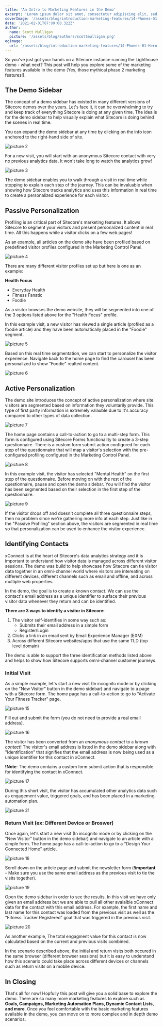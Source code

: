 ```yaml
---
title: 'An Intro to Marketing Features in the Demo'
excerpt: 'Lorem ipsum dolor sit amet, consectetur adipiscing elit, sed do eiusmod tempor incididunt ut labore et dolore magna aliqua. Praesent elementum facilisis leo vel fringilla est ullamcorper eget. At imperdiet dui accumsan sit amet nulla facilities morbi tempus.'
coverImage: '/assets/blog/introduction-marketing-features/14-Phones-01-Hero.jpg'
date: '2021-02-01T07:00:00.322Z'
author:
  name: Scott Mulligan
  picture: '/assets/blog/authors/scottmulligan.png'
ogImage:
  url: '/assets/blog/introduction-marketing-features/14-Phones-01-Hero.jpg'
---
```


So you've just got your hands on a Sitecore instance running the Lighthouse demo - what next? This post will help you explore some of the marketing features available in the demo (Yes, those mythical phase 2 marketing features!).

## The Demo Sidebar

The concept of a demo sidebar has existed in many different versions of Sitecore demos over the years. Let's face it, it can be overwhelming to try and keep track of everything Sitecore is doing at any given time. The idea is for the demo sidebar to help visually explain what Sitecore is doing behind the scenes in real time.

You can expand the demo sidebar at any time by clicking on the info icon anchored to the right-hand side of site.

![picture 2](../assets/blog/introduction-marketing-features/demo_sidebar1.png)  

For a new visit, you will start with an anonymous Sitecore contact with very no previous analytics data. It won't take long to watch the analytics grow!

![picture 3](../assets/blog/introduction-marketing-features/demo_sidebar2.png)  

The demo sidebar enables you to walk through a visit in real time while stopping to explain each step of the journey. This can be invaluable when showing how Sitecore tracks analytics and uses this information in real time to create a personalized experience for each visitor.

## Passive Personalization

Profiling is an critical part of Sitecore's marketing features. It allows Sitecore to segment your visitors and present personalized content in real time. All this happens while a visitor clicks on a few web pages!

As an example, all articles on the demo site have been profiled based on predefined visitor profiles configured in the Marketing Control Panel. 

![picture 4](../assets/blog/introduction-marketing-features/profiling1.png)  

There are many different visitor profiles set up but here is one as an example:

**Health Focus**
- Everyday Health
- Fitness Fanatic
- Foodie

As a visitor browses the demo website, they will be segmented into one of the 3 options listed above for the "Health Focus" profile.

In this example visit, a new visitor has viewed a single article (profiled as a foodie article) and they have been automatically placed in the "Foodie" segment.

![picture 5](../assets/blog/introduction-marketing-features/profiling2.png)  

Based on this real time segmentation, we can start to personalize the visitor experience. Navigate back to the home page to find the carousel has been personalized to show "Foodie" realted content.

![picture 6](../assets/blog/introduction-marketing-features/profiling3.png)  

## Active Personalization

The demo site introduces the concept of active personalization where site visitors are segmented based on information they voluntarily provide. This type of first party information is extremely valauble due to it's accuracy compared to other types of data collection.

![picture 7](../assets/blog/introduction-marketing-features/multistep-form1.png)  

The home page contains a call-to-action to go to a multi-step form. This form is configured using Sitecore Forms functionality to create a 3-step questionnaire. There is a custom form submit action configured for each step of the questionnaire that will map a visitor's selection with the pre-configured profiling configured in the Marketing Control Panel.

![picture 8](../assets/blog/introduction-marketing-features/multistep_form2.png)  

In this example visit, the visitor has selected "Mental Health" on the first step of the questionnaire. Before moving on with the rest of the questionnaire, pause and open the demo sidebar. You will find the visitor has been segmented based on their selection in the first step of the questionnaire.

![picture 9](../assets/blog/introduction-marketing-features/multistep_form3.png)  

If the visitor drops off and doesn't complete all three questionnaire steps, then no problem since we're gathering more info at each step. Just like in the "Passive Profiling" section above, the visitors are segmented in real time so that personalization can be used to enhance the visitor experience.

## Identifying Contacts

xConnect is at the heart of Sitecore's data analytics strategy and it is important to understand how visitor data is managed across different visitor sessions. The demo was build to help showcase how Sitecore can tie visitor data together in an omni-channel world where visitors are intereating on different devices, different channels such as email and offline, and across multiple web properties.

In the demo, the goal is to create a known contact. We can use the contact's email address as a unique identifier to surface their previous visitor data whenever they return and can be identified.

**There are 3 ways to identify a visitor in Sitecore:**
1. The visitor self-identifies in some way such as:
   - Submits their email address in a simple form
   - Register/Login
2. Clicks a link in an email sent by Email Experience Manager (EXM)
3. Across different Sitecore websites/apps that use the same TLD (top level domain)

The demo is able to support the three identification methods listed above and helps to show how Sitecore supports omni-channel customer journeys.

### Initial Visit

As a simple example, let's start a new visit (In incognito mode or by clicking on the "New Visitor" button in the demo sidebar) and navigate to a page with a Sitecore form. The home page has a call-to-action to go to "Activate Your Fitness Tracker" page.

![picture 15](../assets/blog/introduction-marketing-features/identify4.png)  

Fill out and submit the form (you do not need to provide a real email address).

![picture 16](../assets/blog/introduction-marketing-features/identify5.png)  

The visitor has been converted from an *anonymous contact* to a *known contact*! The visitor's email address is listed in the demo sidebar along with "Identification" that signifies that the email address is now being used as a unique identifier for this contact in xConnect.

**!Note**: The demo contains a custom form submit action that is responsible for identifying the contact in xConnect.

![picture 17](../assets/blog/introduction-marketing-features/identify6.png)  

During this short visit, the visitor has accumulated other analytics data such as engagement value, triggered goals, and has been placed in a marketing automation plan.

![picture 21](../assets/blog/introduction-marketing-features/identify7.png)  

### Return Visit (ex: Different Device or Broswer)

Once again, let's start a new visit (In incognito mode or by clicking on the "New Visitor" button in the demo sidebar) and navigate to an article with a simple form. The home page has a call-to-action to go to a "Design Your Connected Home" article.

![picture 18](../assets/blog/introduction-marketing-features/identify1.png)  

Scroll down on the article page and submit the newsletter form (**!important** - Make sure you use the same email address as the previous visit to tie the visits together).

![picture 19](../assets/blog/introduction-marketing-features/identify2.png)  

Open the demo sidebar in order to see the results. In this visit we have only given an email address but we are able to pull all other avaialble xConnect data for the contact with this email address. For example, the first name and last name for this contact was loaded from the previous visit as well as the "Fitness Tracker Registered" goal that was triggered in the previous visit.

![picture 20](../assets/blog/introduction-marketing-features/identify8.png)

As another example, The total engagment value for this contact is now calculated based on the current and previous visits combined.

In the scenario described above, the initial and return visits both occured in the same browser (different browser sessions) but it is easy to understand how this scenario could take place across different devices or channels such as return visits on a mobile device.

## In Closing

That's all for now! Hopfully this post will give you a solid base to explore the demo. There are so many more marketing features to explore such as **Goals, Campaigns, Marketing Automation Plans, Dynamic Contact Lists, and more**. Once you feel comfortable with the basic marketing features available in the demo, you can move on to more complex and in depth demo scenarios.